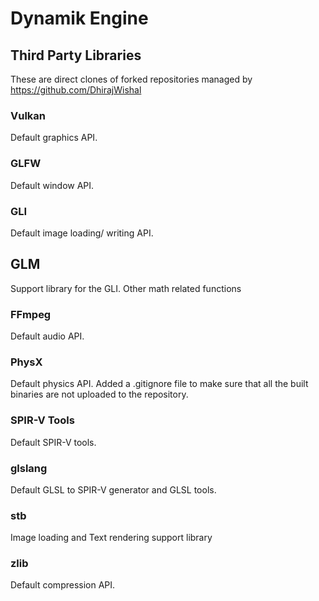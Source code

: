 # Dynamik Engine
## Third Party Libraries
These are direct clones of forked repositories managed by https://github.com/DhirajWishal

### Vulkan
Default graphics API.

### GLFW
Default window API.

### GLI
Default image loading/ writing API.

## GLM
Support library for the GLI. Other math related functions

### FFmpeg
Default audio API.

### PhysX
Default physics API.
Added a .gitignore file to make sure that all the built binaries are not uploaded to the repository.

### SPIR-V Tools
Default SPIR-V tools.

### glslang
Default GLSL to SPIR-V generator and GLSL tools.

### stb
Image loading and Text rendering support library

### zlib
Default compression API.